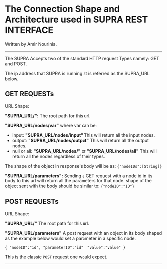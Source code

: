 # The Connection Shape and Architecture used in **SUPRA REST INTERFACE**
Written by Amir Nourinia.

----------
The SUPRA Accepts two of the standard HTTP request Types namely: GET and POST.

The ip address that SUPRA is running at is referred as the SUPRA_URL below.

## GET REQUESTs

URL Shape:

**"SUPRA_URL/":** The root path for this url.

**"SUPRA_URL/nodes/var"** where var can be:
- input:    **"SUPRA_URL/nodes/input"**
This will return all the input nodes.
- output:   **"SUPRA_URL/nodes/output"** 
This will return all the output nodes.
- null or all:  **"SUPRA_URL/nodes/"** or **"SUPRA_URL/nodes/all"**
This will return all the nodes regardless of their types.

The shape of the object in response's body will be as:
`{"nodeIDs":[String]}`

**"SUPRA_URL/parameters":**
Sending a GET request with a node id in its body to this url will return all the parameters for that node.
shape of the object sent with the body should be similar to: `{"nodeID":"ID"}`

## POST REQUESTs

URL Shape:

**"SUPRA_URL/"** The root path for this url.

**"SUPRA_URL/parameters"**
A post request with an object in its body shaped as the example below would set a parameter in a specific node.

`{
    "nodeID":"id",
    "parameterID":"id",
    "value":"value"
}`

This is the classic `POST` request one would expect.


----------
